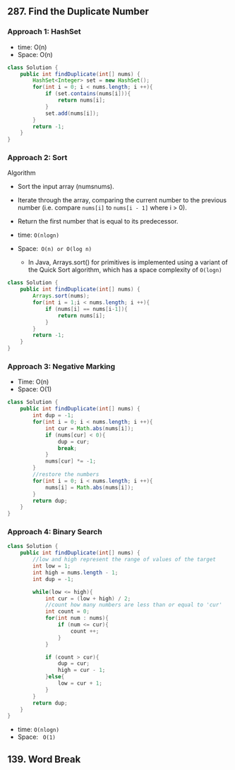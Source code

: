 ## 287. Find the Duplicate Number

### Approach 1: HashSet

- time: O(n)
- Space: O(n)

```java
class Solution {
    public int findDuplicate(int[] nums) {
        HashSet<Integer> set = new HashSet();
        for(int i = 0; i < nums.length; i ++){
            if (set.contains(nums[i])){
                return nums[i];
            }
            set.add(nums[i]);
        }
        return -1;
    }
}
```

### Approach 2: Sort

Algorithm

- Sort the input array (numsnums).
- Iterate through the array, comparing the current number to the previous number (i.e. compare `nums[i]` to `nums[i - 1]` where i > 0).
- Return the first number that is equal to its predecessor.

- time: `O(nlogn)`
- Space:` O(n) or O(log n)`
  - In Java, Arrays.sort() for primitives is implemented using a variant of the Quick Sort algorithm, which has a space complexity of `O(logn)`

```java
class Solution {
    public int findDuplicate(int[] nums) {
        Arrays.sort(nums);
        for(int i = 1;i < nums.length; i ++){
            if (nums[i] == nums[i-1]){
                return nums[i];
            }
        }
        return -1;
    }
}
```

### Approach 3: Negative Marking

- Time: O(n)
- Space: O(1)

```java
class Solution {
    public int findDuplicate(int[] nums) {
        int dup = -1;
        for(int i = 0; i < nums.length; i ++){
            int cur = Math.abs(nums[i]);
            if (nums[cur] < 0){
                dup = cur;
                break;
            }
            nums[cur] *= -1;
        }
        //restore the numbers
        for(int i = 0; i < nums.length; i ++){
            nums[i] = Math.abs(nums[i]);
        }
        return dup;
    }
}
```

### Approach 4: Binary Search

```java
class Solution {
    public int findDuplicate(int[] nums) {
        //low and high represent the range of values of the target
        int low = 1;
        int high = nums.length - 1;
        int dup = -1;

        while(low <= high){
            int cur = (low + high) / 2;
            //count how many numbers are less than or equal to 'cur'
            int count = 0;
            for(int num : nums){
                if (num <= cur){
                    count ++;
                }
            }

            if (count > cur){
                dup = cur;
                high = cur - 1;
            }else{
                low = cur + 1;
            }
        }
        return dup;
    }
}
```

- time: `O(nlogn)`
- Space: ` O(1)`

## 139. Word Break
